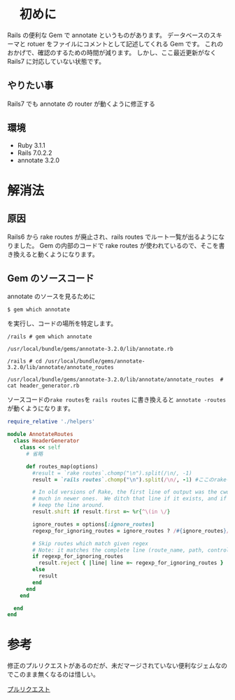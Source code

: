 <!--
title:   【Rails7】annotateのrouterが動かない
tags:    Gem,Rails,Ruby,annotate
id:      52b8cd9d8ca53f57834c
private: false
-->


# 　初めに

Rails の便利な Gem で annotate というものがあります。
データベースのスキーマと rotuer をファイルにコメントとして記述してくれる Gem です。
これのおかげで、確認のするための時間が減ります。
しかし、ここ最近更新がなく Rails7 に対応していない状態です。

## やりたい事

Rails7 でも annotate の router が動くように修正する

## 環境

- Ruby 3.1.1
- Rails 7.0.2.2
- annotate 3.2.0

# 解消法

## 原因

Rails6 から rake routes が廃止され、rails routes でルート一覧が出るようになりました。
Gem の内部のコードで rake routes が使われているので、そこを書き換えると動くようになります。

## Gem のソースコード

annotate のソースを見るために

`$ gem which annotate`

を実行し、コードの場所を特定します。

```console:コンソール
/rails # gem which annotate

/usr/local/bundle/gems/annotate-3.2.0/lib/annotate.rb

/rails # cd /usr/local/bundle/gems/annotate-3.2.0/lib/annotate/annotate_routes

/usr/local/bundle/gems/annotate-3.2.0/lib/annotate/annotate_routes  # cat header_generator.rb

```

ソースコードの`rake routes`を `rails routes` に書き換えると `annotate -routes` が動くようになります。

```ruby:header_generator.rb
require_relative './helpers'

module AnnotateRoutes
  class HeaderGenerator
    class << self
      # 省略

      def routes_map(options)
        #result = `rake routes`.chomp("\n").split(/\n/, -1)
        result = `rails routes`.chomp("\n").split(/\n/, -1) #ここのrakeをrailsに書き換えるだけ

        # In old versions of Rake, the first line of output was the cwd.  Not so
        # much in newer ones.  We ditch that line if it exists, and if not, we
        # keep the line around.
        result.shift if result.first =~ %r{^\(in \/}

        ignore_routes = options[:ignore_routes]
        regexp_for_ignoring_routes = ignore_routes ? /#{ignore_routes}/ : nil

        # Skip routes which match given regex
        # Note: it matches the complete line (route_name, path, controller/action)
        if regexp_for_ignoring_routes
          result.reject { |line| line =~ regexp_for_ignoring_routes }
        else
          result
        end
      end
    end

  end
end

```

# 参考

修正のプルリクエストがあるのだが、未だマージされていない便利なジェムなのでこのまま無くなるのは惜しい。

[プルリクエスト](https://github.com/ctran/annotate_models/pull/843)